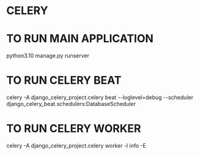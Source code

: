 # CELERY
# TO RUN MAIN APPLICATION
python3.10 manage.py runserver
# TO RUN CELERY BEAT
celery -A django_celery_project.celery beat --loglevel=debug --scheduler django_celery_beat.schedulers:DatabaseScheduler
# TO RUN CELERY WORKER
celery -A django_celery_project.celery worker -l info -E
